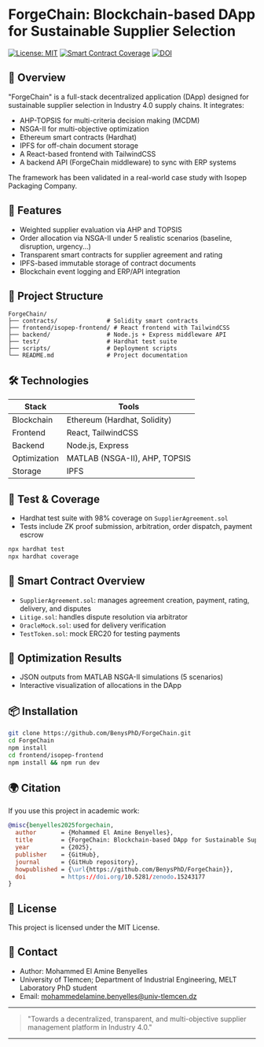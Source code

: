# ForgeChain: Blockchain-based DApp for Sustainable Supplier Selection

[![License: MIT](https://img.shields.io/badge/License-MIT-green.svg)](LICENSE)
[![Smart Contract Coverage](https://img.shields.io/badge/Coverage-98%25-brightgreen.svg)]()
[![DOI](https://zenodo.org/badge/DOI/10.5281/zenodo.TODO.svg)](https://doi.org/10.5281/zenodo.TODO)

## 🧠 Overview
"ForgeChain" is a full-stack decentralized application (DApp) designed for sustainable supplier selection in Industry 4.0 supply chains. It integrates:

- AHP-TOPSIS for multi-criteria decision making (MCDM)
- NSGA-II for multi-objective optimization
- Ethereum smart contracts (Hardhat)
- IPFS for off-chain document storage
- A React-based frontend with TailwindCSS
- A backend API (ForgeChain middleware) to sync with ERP systems

The framework has been validated in a real-world case study with Isopep Packaging Company.

## 🚀 Features
- Weighted supplier evaluation via AHP and TOPSIS
- Order allocation via NSGA-II under 5 realistic scenarios (baseline, disruption, urgency...)
- Transparent smart contracts for supplier agreement and rating
- IPFS-based immutable storage of contract documents
- Blockchain event logging and ERP/API integration

## 📂 Project Structure
```
ForgeChain/
├── contracts/              # Solidity smart contracts
├── frontend/isopep-frontend/ # React frontend with TailwindCSS
├── backend/                # Node.js + Express middleware API
├── test/                   # Hardhat test suite
├── scripts/                # Deployment scripts
└── README.md               # Project documentation
```

## 🛠️ Technologies
| Stack        | Tools                            |
|--------------|----------------------------------|
| Blockchain   | Ethereum (Hardhat, Solidity)     |
| Frontend     | React, TailwindCSS               |
| Backend      | Node.js, Express                 |
| Optimization | MATLAB (NSGA-II), AHP, TOPSIS    |
| Storage      | IPFS                             |

## 🧪 Test & Coverage
- Hardhat test suite with 98% coverage on `SupplierAgreement.sol`
- Tests include ZK proof submission, arbitration, order dispatch, payment escrow

```bash
npx hardhat test
npx hardhat coverage
```

## 🧾 Smart Contract Overview
- `SupplierAgreement.sol`: manages agreement creation, payment, rating, delivery, and disputes
- `Litige.sol`: handles dispute resolution via arbitrator
- `OracleMock.sol`: used for delivery verification
- `TestToken.sol`: mock ERC20 for testing payments

## 🔁 Optimization Results
- JSON outputs from MATLAB NSGA-II simulations (5 scenarios)
- Interactive visualization of allocations in the DApp

## 📦 Installation
```bash
git clone https://github.com/BenysPhD/ForgeChain.git
cd ForgeChain
npm install
cd frontend/isopep-frontend
npm install && npm run dev
```

## 🌍 Citation
If you use this project in academic work:
```bibtex
@misc{benyelles2025forgechain,
  author       = {Mohammed El Amine Benyelles},
  title        = {ForgeChain: Blockchain-based DApp for Sustainable Supplier Selection},
  year         = {2025},
  publisher    = {GitHub},
  journal      = {GitHub repository},
  howpublished = {\url{https://github.com/BenysPhD/ForgeChain}},
  doi          = https://doi.org/10.5281/zenodo.15243177
}
```

## 📜 License
This project is licensed under the MIT License.

## 📧 Contact
- Author: Mohammed El Amine Benyelles  
- University of Tlemcen; Department of Industrial Engineering, MELT Laboratory PhD student
- Email: mohammedelamine.benyelles@univ-tlemcen.dz

---
> "Towards a decentralized, transparent, and multi-objective supplier management platform in Industry 4.0."

---



